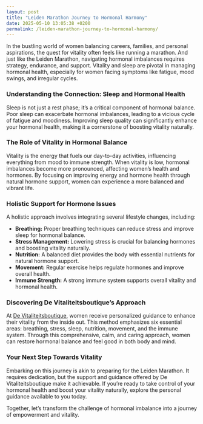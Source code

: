 ```yaml
---
layout: post
title: "Leiden Marathon Journey to Hormonal Harmony"
date: 2025-05-10 13:05:38 +0200
permalink: /leiden-marathon-journey-to-hormonal-harmony/
---
```



In the bustling world of women balancing careers, families, and personal aspirations, the quest for vitality often feels like running a marathon. And just like the Leiden Marathon, navigating hormonal imbalances requires strategy, endurance, and support. Vitality and sleep are pivotal in managing hormonal health, especially for women facing symptoms like fatigue, mood swings, and irregular cycles.

### Understanding the Connection: Sleep and Hormonal Health

Sleep is not just a rest phase; it’s a critical component of hormonal balance. Poor sleep can exacerbate hormonal imbalances, leading to a vicious cycle of fatigue and moodiness. Improving sleep quality can significantly enhance your hormonal health, making it a cornerstone of boosting vitality naturally.

### The Role of Vitality in Hormonal Balance

Vitality is the energy that fuels our day-to-day activities, influencing everything from mood to immune strength. When vitality is low, hormonal imbalances become more pronounced, affecting women’s health and hormones. By focusing on improving energy and hormone health through natural hormone support, women can experience a more balanced and vibrant life.

### Holistic Support for Hormone Issues

A holistic approach involves integrating several lifestyle changes, including:

- **Breathing:** Proper breathing techniques can reduce stress and improve sleep for hormonal balance.
- **Stress Management:** Lowering stress is crucial for balancing hormones and boosting vitality naturally.
- **Nutrition:** A balanced diet provides the body with essential nutrients for natural hormone support.
- **Movement:** Regular exercise helps regulate hormones and improve overall health.
- **Immune Strength:** A strong immune system supports overall vitality and hormonal health.

### Discovering De Vitaliteitsboutique’s Approach

At [De Vitaliteitsboutique](https://www.devitaliteitsboutique.nl/slaapformule), women receive personalized guidance to enhance their vitality from the inside out. This method emphasizes six essential areas: breathing, stress, sleep, nutrition, movement, and the immune system. Through this comprehensive, calm, and caring approach, women can restore hormonal balance and feel good in both body and mind.

### Your Next Step Towards Vitality

Embarking on this journey is akin to preparing for the Leiden Marathon. It requires dedication, but the support and guidance offered by De Vitaliteitsboutique make it achievable. If you’re ready to take control of your hormonal health and boost your vitality naturally, explore the personal guidance available to you today.

Together, let’s transform the challenge of hormonal imbalance into a journey of empowerment and vitality.